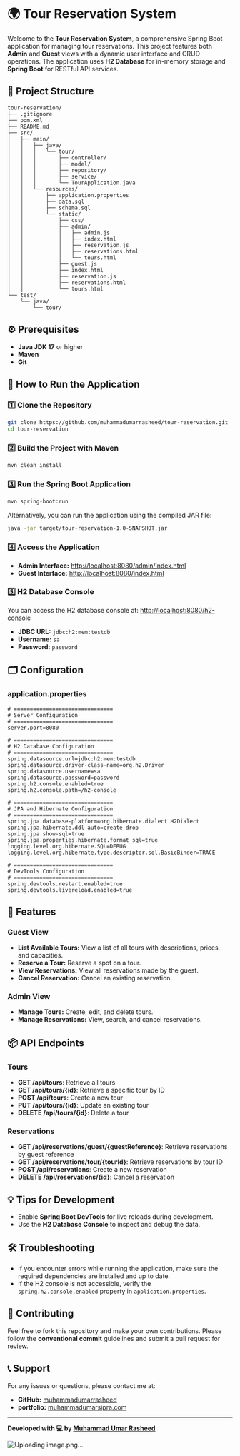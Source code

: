 
# 🌍 Tour Reservation System

Welcome to the **Tour Reservation System**, a comprehensive Spring Boot application for managing tour reservations. This project features both **Admin** and **Guest** views with a dynamic user interface and CRUD operations. The application uses **H2 Database** for in-memory storage and **Spring Boot** for RESTful API services.

## 📂 Project Structure

```plaintext
tour-reservation/
├── .gitignore
├── pom.xml
├── README.md
├── src/
│   ├── main/
│   │   ├── java/
│   │   │   └── tour/
│   │   │       ├── controller/
│   │   │       ├── model/
│   │   │       ├── repository/
│   │   │       ├── service/
│   │   │       └── TourApplication.java
│   │   └── resources/
│   │       ├── application.properties
│   │       ├── data.sql
│   │       ├── schema.sql
│   │       └── static/
│   │           ├── css/
│   │           ├── admin/
│   │           │   ├── admin.js
│   │           │   ├── index.html
│   │           │   ├── reservation.js
│   │           │   ├── reservations.html
│   │           │   └── tours.html
│   │           ├── guest.js
│   │           ├── index.html
│   │           ├── reservation.js
│   │           ├── reservations.html
│   │           └── tours.html
└── test/
    └── java/
        └── tour/
```

## ⚙️ Prerequisites

- **Java JDK 17** or higher
- **Maven**
- **Git**

## 🚀 How to Run the Application

### 1️⃣ Clone the Repository

```bash
git clone https://github.com/muhammadumarrasheed/tour-reservation.git
cd tour-reservation
```

### 2️⃣ Build the Project with Maven

```bash
mvn clean install
```

### 3️⃣ Run the Spring Boot Application

```bash
mvn spring-boot:run
```

Alternatively, you can run the application using the compiled JAR file:

```bash
java -jar target/tour-reservation-1.0-SNAPSHOT.jar
```

### 4️⃣ Access the Application

- **Admin Interface:** [http://localhost:8080/admin/index.html](http://localhost:8080/admin/index.html)
- **Guest Interface:** [http://localhost:8080/index.html](http://localhost:8080/index.html)

### 5️⃣ H2 Database Console

You can access the H2 database console at: [http://localhost:8080/h2-console](http://localhost:8080/h2-console)

- **JDBC URL:** `jdbc:h2:mem:testdb`
- **Username:** `sa`
- **Password:** `password`

## 🗂️ Configuration

### application.properties

```properties
# ===============================
# Server Configuration
# ===============================
server.port=8080

# ===============================
# H2 Database Configuration
# ===============================
spring.datasource.url=jdbc:h2:mem:testdb
spring.datasource.driver-class-name=org.h2.Driver
spring.datasource.username=sa
spring.datasource.password=password
spring.h2.console.enabled=true
spring.h2.console.path=/h2-console

# ===============================
# JPA and Hibernate Configuration
# ===============================
spring.jpa.database-platform=org.hibernate.dialect.H2Dialect
spring.jpa.hibernate.ddl-auto=create-drop
spring.jpa.show-sql=true
spring.jpa.properties.hibernate.format_sql=true
logging.level.org.hibernate.SQL=DEBUG
logging.level.org.hibernate.type.descriptor.sql.BasicBinder=TRACE

# ===============================
# DevTools Configuration
# ===============================
spring.devtools.restart.enabled=true
spring.devtools.livereload.enabled=true
```

## 📜 Features

### Guest View

- **List Available Tours:** View a list of all tours with descriptions, prices, and capacities.
- **Reserve a Tour:** Reserve a spot on a tour.
- **View Reservations:** View all reservations made by the guest.
- **Cancel Reservation:** Cancel an existing reservation.

### Admin View

- **Manage Tours:** Create, edit, and delete tours.
- **Manage Reservations:** View, search, and cancel reservations.

## 📦 API Endpoints

### Tours

- **GET /api/tours**: Retrieve all tours
- **GET /api/tours/{id}**: Retrieve a specific tour by ID
- **POST /api/tours**: Create a new tour
- **PUT /api/tours/{id}**: Update an existing tour
- **DELETE /api/tours/{id}**: Delete a tour

### Reservations

- **GET /api/reservations/guest/{guestReference}**: Retrieve reservations by guest reference
- **GET /api/reservations/tour/{tourId}**: Retrieve reservations by tour ID
- **POST /api/reservations**: Create a new reservation
- **DELETE /api/reservations/{id}**: Cancel a reservation

## 💡 Tips for Development

- Enable **Spring Boot DevTools** for live reloads during development.
- Use the **H2 Database Console** to inspect and debug the data.

## 🛠️ Troubleshooting

- If you encounter errors while running the application, make sure the required dependencies are installed and up to date.
- If the H2 console is not accessible, verify the `spring.h2.console.enabled` property in `application.properties`.


## 🤝 Contributing

Feel free to fork this repository and make your own contributions. Please follow the **conventional commit** guidelines and submit a pull request for review.

## 📞 Support

For any issues or questions, please contact me at:

- **GitHub:** [muhammadumarrasheed](https://github.com/muhammadumarrasheed)
- **portfolio:** [muhammadumarsipra.com](https://muhammadumarsipra.com/)

---

**Developed with 💻 by [Muhammad Umar Rasheed](https://muhammadumarsipra.com/)**

![Uploading image.png…](https://avatars.githubusercontent.com/u/109956803?v=4)
